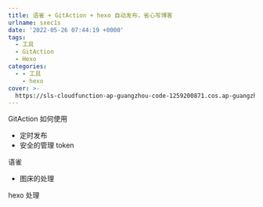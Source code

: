 ```yaml
---
title: 语雀 + GitAction + hexo 自动发布，省心写博客
urlname: sxec1s
date: '2022-05-26 07:44:19 +0000'
tags:
  - 工具
  - GitAction
  - Hexo
categories:
  - - 工具
    - hexo
cover: >-
  https://sls-cloudfunction-ap-guangzhou-code-1259200871.cos.ap-guangzhou.myqcloud.com/blog/Fr1k7q7dFiAS3F-7qG7n1VjJBbMq.png
---
```


GitAction 如何使用

- 定时发布
- 安全的管理 token

语雀

- 图床的处理

hexo 处理

